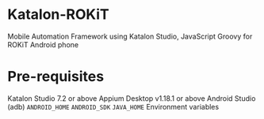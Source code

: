 # Katalon-ROKiT
Mobile Automation Framework using Katalon Studio, JavaScript Groovy for ROKiT Android phone

# Pre-requisites
Katalon Studio 7.2 or above
Appium Desktop v1.18.1 or above
Android Studio (adb)
`ANDROID_HOME` `ANDROID_SDK` `JAVA_HOME` Environment variables
